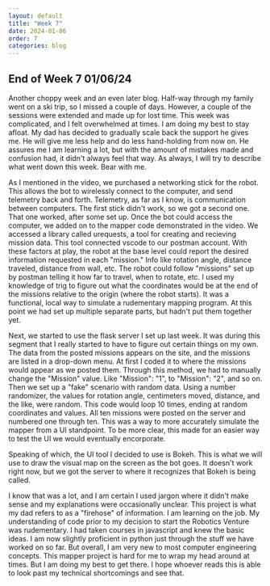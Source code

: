 ```yaml
---
layout: default
title: "Week 7"
date: 2024-01-06
order: 7
categories: blog
---
```


## End of Week 7 01/06/24
Another choppy week and an even later blog. Half-way through my family went on a ski trip, so I missed a couple of days. However, a couple of the sessions were extended and made up for lost time. This week was complicated, and I felt overwhelmed at times. I am doing my best to stay afloat. My dad has decided to gradually scale back the support he gives me. He will give me less help and do less hand-holding from now on. He assures me I am learning a lot, but with the amount of mistakes made and confusion had, it didn't always feel that way. As always, I will try to describe what went down this week. Bear with me. 

As I mentioned in the video, we purchased a networking stick for the robot. This allows the bot to wirelessly connect to the computer, and send telemetry back and forth. Telemetry, as far as I know, is communication between computers. The first stick didn't work, so we got a second one. That one worked, after some set up. Once the bot could access the computer, we added on to the mapper code demonstrated in the video. We accessed a library called urequests, a tool for creating and recieving mission data. This tool connected vscode to our postman account. With these factors at play, the robot at the base level could report the desired information requested in each "mission." Info like rotation angle, distance traveled, distance from wall, etc. The robot could follow "missions" set up by postman telling it how far to travel, when to rotate, etc. I used my knowledge of trig to figure out what the coordinates would be at the end of the missions relative to the origin (where the robot starts). It was a functional, local way to simulate a rudementary mapping program. At this point we had set up multiple separate parts, but hadn't put them together yet.

Next, we started to use the flask server I set up last week. It was during this segment that I really started to have to figure out certain things on my own. The data from the posted missions appears on the site, and the missions are listed in a drop-down menu. At first I coded it to where the missions would appear as we posted them. Through this method, we had to manually change the "Mission" value. Like "Mission": "1", to "Mission": "2", and so on. Then we set up a "fake" scenario with random data. Using a number randomizer, the values for rotation angle, centimeters moved, distance, and the like, were random. This code would loop 10 times, ending at random coordinates and values. All ten missions were posted on the server and numbered one through ten. This was a way to more accurately simulate the mapper from a UI standpoint. To be more clear, this made for an easier way to test the UI we would eventually encorporate.

Speaking of which, the UI tool I decided to use is Bokeh. This is what we will use to draw the visual map on the screen as the bot goes. It doesn't work right now, but we got the server to where it recognizes that Bokeh is being called. 

I know that was a lot, and I am certain I used jargon where it didn't make sense and my explanations were occasionally unclear. This project is what my dad refers to as a "firehose" of information. I am learning on the job. My understanding of code prior to my decision to start the Robotics Venture was rudementary. I had taken courses in javascript and knew the basic ideas. I am now slightly proficient in python just through the stuff we have worked on so far. But overall, I am very new to most computer engineering concepts. This mapper project is hard for me to wrap my head around at times. But I am doing my best to get there. I hope whoever reads this is able to look past my technical shortcomings and see that. 
